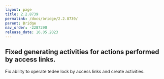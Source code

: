 ```yaml
---
layout: page
title: 2.2.8739
permalink: /docs/bridge/2.2.8739/
parent: Bridge
nav_order: -2287390
release_date: 16.05.2023
---
```


## Fixed generating activities for actions performed by access links.
Fix ability to operate tedee lock by access links and create activities.